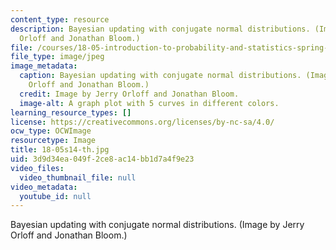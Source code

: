 ```yaml
---
content_type: resource
description: Bayesian updating with conjugate normal distributions. (Image by Jerry
  Orloff and Jonathan Bloom.)
file: /courses/18-05-introduction-to-probability-and-statistics-spring-2014/3d9d34ea049f2ce8ac14bb1d7a4f9e23_18-05s14-th.jpg
file_type: image/jpeg
image_metadata:
  caption: Bayesian updating with conjugate normal distributions. (Image by Jerry
    Orloff and Jonathan Bloom.)
  credit: Image by Jerry Orloff and Jonathan Bloom.
  image-alt: A graph plot with 5 curves in different colors.
learning_resource_types: []
license: https://creativecommons.org/licenses/by-nc-sa/4.0/
ocw_type: OCWImage
resourcetype: Image
title: 18-05s14-th.jpg
uid: 3d9d34ea-049f-2ce8-ac14-bb1d7a4f9e23
video_files:
  video_thumbnail_file: null
video_metadata:
  youtube_id: null
---
```

Bayesian updating with conjugate normal distributions. (Image by Jerry Orloff and Jonathan Bloom.)